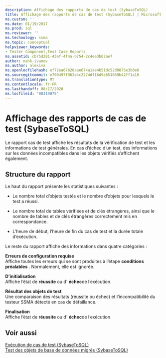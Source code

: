```yaml
---
description: Affichage des rapports de cas de test (SybaseToSQL)
title: Affichage des rapports de cas de test (SybaseToSQL) | Microsoft Docs
ms.custom: ''
ms.date: 01/19/2017
ms.prod: sql
ms.reviewer: ''
ms.technology: ssma
ms.topic: conceptual
helpviewer_keywords:
- Tester Component,Test Case Reports
ms.assetid: cb75d281-43ef-4f4a-b754-2c4ee3b62ae7
author: nahk-ivanov
ms.author: alexiva
ms.openlocfilehash: ef72ea67b28aae674a1ae4b51dc52d9875e3b0e0
ms.sourcegitcommit: e700497f962e4c2274df16d9e651059b42ff1a10
ms.translationtype: MT
ms.contentlocale: fr-FR
ms.lasthandoff: 08/17/2020
ms.locfileid: "88319875"
---
```

# <a name="viewing-test-case-reports-sybasetosql"></a>Affichage des rapports de cas de test (SybaseToSQL)
Le rapport cas de test affiche les résultats de la vérification de test et les informations de test générales. En cas d’échec d’un test, des informations sur les données incompatibles dans les objets vérifiés s’affichent également.  
  
## <a name="report-structure"></a>Structure du rapport  
Le haut du rapport présente les statistiques suivantes :  
  
-   Le nombre total d’objets testés et le nombre d’objets pour lesquels le test a réussi.  
  
-   Le nombre total de tables vérifiées et de clés étrangères, ainsi que le nombre de tables et de clés étrangères correctement mis en correspondance.  
  
-   L’heure de début, l’heure de fin du cas de test et la durée totale d’exécution.  
  
Le reste du rapport affiche des informations dans quatre catégories :  
  
**Erreurs de configuration requise**  
Affiche toutes les erreurs qui se sont produites à l’étape **conditions préalables** . Normalement, elle est ignorée.  
  
**D’initialisation**  
Affiche l’état de **réussite** ou d' **échec**de l’exécution.  
  
**Résultat des objets de test**  
Une comparaison des résultats (réussite ou échec) et l’incompatibilité du testeur SSMA détecté en cas de défaillance.  
  
**Finalisation**  
Affiche l’état de **réussite** ou d' **échec**de l’exécution.  
  
## <a name="see-also"></a>Voir aussi  
[Exécution de cas de test &#40;SybaseToSQL&#41;](../../ssma/sybase/running-test-cases-sybasetosql.md)  
[Test des objets de base de données migrés &#40;SybaseToSQL&#41;](../../ssma/sybase/testing-migrated-database-objects-sybasetosql.md)  
  
